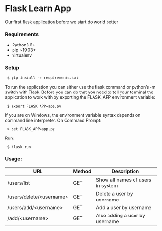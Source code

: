 # Flask Learn App
Our first flask application before we start do world better

### Requirements
* Python3.6+
* pip ~19.03+
* virtualenv

### Setup 
``` $ pip install -r requirements.txt```

To run the application you can either use the flask command or python’s -m switch with Flask. Before you can do that you need to tell your terminal the application to work with by exporting the FLASK_APP environment variable:

``` $ export FLASK_APP=app.py```

If you are on Windows, the environment variable syntax depends on command line interpreter. On Command Prompt:

``` > set FLASK_APP=app.py```

Run:

``` $ flask run```

### Usage:

URL | Method| Description
--- | --- | --- | 
/users/list | GET | Show all names of users in system
/users/delete/\<username\> | GET | Delete a user by username
/users/add/\<username\> | GET | Add a user by username
/add/\<username\> | GET | Also adding a user by username



